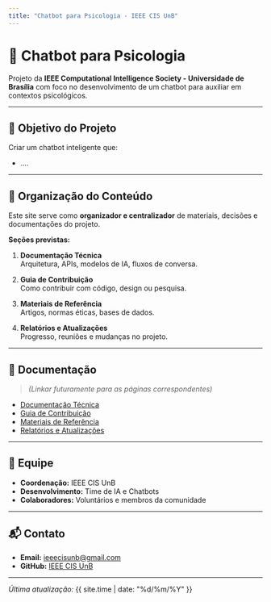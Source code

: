```yaml
---
title: "Chatbot para Psicologia - IEEE CIS UnB"
---
```


# 🤖 Chatbot para Psicologia
Projeto da **IEEE Computational Intelligence Society - Universidade de Brasília** com foco no desenvolvimento de um chatbot para auxiliar em contextos psicológicos.

---

## 📌 Objetivo do Projeto
Criar um chatbot inteligente que:
- ....

---

## 📂 Organização do Conteúdo
Este site serve como **organizador e centralizador** de materiais, decisões e documentações do projeto.

**Seções previstas:**
1. **Documentação Técnica**  
   Arquitetura, APIs, modelos de IA, fluxos de conversa.

2. **Guia de Contribuição**  
   Como contribuir com código, design ou pesquisa.

3. **Materiais de Referência**  
   Artigos, normas éticas, bases de dados.

4. **Relatórios e Atualizações**  
   Progresso, reuniões e mudanças no projeto.

---

## 📄 Documentação
> *(Linkar futuramente para as páginas correspondentes)*

- [Documentação Técnica](www.exemplolink.com)
- [Guia de Contribuição](www.exemplolink.com)
- [Materiais de Referência](www.exemplolink.com)
- [Relatórios e Atualizações](www.exemplolink.com)

---

## 👥 Equipe
- **Coordenação:** IEEE CIS UnB  
- **Desenvolvimento:** Time de IA e Chatbots  
- **Colaboradores:** Voluntários e membros da comunidade

---

## 📬 Contato
- **Email:** ieeecisunb@gmail.com
- **GitHub:** [IEEE CIS UnB](https://unb-cis.github.io/Chatbot-Psicologia/)

---

*Última atualização:* {{ site.time | date: "%d/%m/%Y" }}
